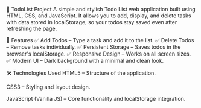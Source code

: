 📝 TodoList Project
A simple and stylish Todo List web application built using HTML, CSS, and JavaScript.
It allows you to add, display, and delete tasks with data stored in localStorage, so your todos stay saved even after refreshing the page.

🚀 Features
✅ Add Todos – Type a task and add it to the list.
✅ Delete Todos – Remove tasks individually.
✅ Persistent Storage – Saves todos in the browser's localStorage.
✅ Responsive Design – Works on all screen sizes.
✅ Modern UI – Dark background with a minimal and clean look.

🛠️ Technologies Used
HTML5 – Structure of the application.

CSS3 – Styling and layout design.

JavaScript (Vanilla JS) – Core functionality and localStorage integration.

